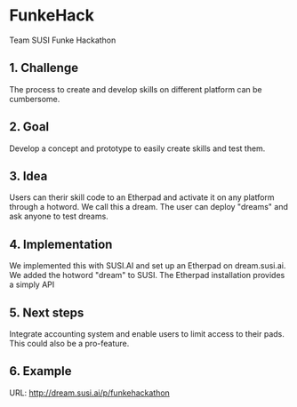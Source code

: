 # FunkeHack
Team SUSI Funke Hackathon

## 1. Challenge
The process to create and develop skills on different platform can be cumbersome.

## 2. Goal
Develop a concept and prototype to easily create skills and test them.

## 3. Idea
Users can therir skill code to an Etherpad and activate it on any platform through a hotword. We call this a dream. The user can deploy "dreams" and ask anyone to test dreams.

## 4. Implementation
We implemented this with SUSI.AI and set up an Etherpad on dream.susi.ai. We added the hotword "dream" to SUSI. The Etherpad installation provides a simply API

## 5. Next steps
Integrate accounting system and enable users to limit access to their pads. This could also be a pro-feature.

## 6. Example
URL: http://dream.susi.ai/p/funkehackathon


